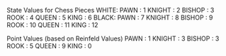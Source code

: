 State Values for Chess Pieces
WHITE:
    PAWN : 1
    KNIGHT : 2
    BISHOP : 3
    ROOK : 4
    QUEEN : 5
    KING : 6
BLACK:
    PAWN : 7
    KNIGHT : 8
    BISHOP : 9
    ROOK : 10
    QUEEN : 11
    KING : 12

Point Values (based on Reinfeld Values)
    PAWN : 1
    KNIGHT : 3
    BISHOP : 3
    ROOK : 5
    QUEEN : 9
    KING : 0